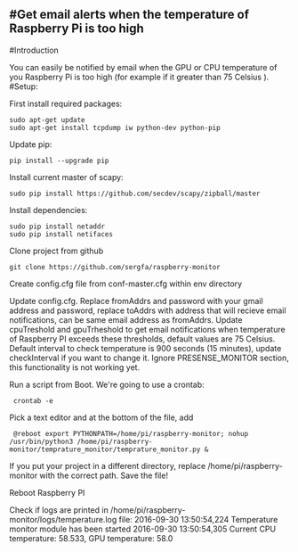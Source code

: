 #Get email alerts when the temperature of Raspberry Pi is too high
---

#Introduction

You can easily be notified by email when the GPU or CPU temperature of you Raspberry Pi is too high (for example if it greater than 75 Celsius ).
#Setup:

First install required packages:

```
sudo apt-get update
sudo apt-get install tcpdump iw python-dev python-pip
```

Update pip:

```
pip install --upgrade pip
```

Install current master of scapy:

```
sudo pip install https://github.com/secdev/scapy/zipball/master
```
Install dependencies:

```
sudo pip install netaddr
sudo pip install netifaces
```

Clone project from github

```
git clone https://github.com/sergfa/raspberry-monitor

```

Create config.cfg file from conf-master.cfg within env directory

Update config.cfg.
Replace fromAddrs and password with your gmail address and password, replace toAddrs with address that will recieve email notifications, can be same email address as fromAddrs.
Update cpuTreshold and gpuTrheshold to get email notifications when temperature of Raspberry PI exceeds these thresholds, default values are 75 Celsius.
Default interval to check temperature is 900 seconds (15 minutes), update checkInterval if you want to change it.
Ignore PRESENSE_MONITOR section, this functionality is not working yet.



Run a script from Boot. We're going to use a crontab:

```
 crontab -e
 ```
 
 Pick a text editor and at the bottom of the file, add
 
```
 @reboot export PYTHONPATH=/home/pi/raspberry-monitor; nohup /usr/bin/python3 /home/pi/raspberry-monitor/temprature_monitor/temprature_monitor.py &
```
If you put your project in a different directory, replace /home/pi/raspberry-monitor with the correct path.
Save the file!
 
Reboot Raspberry PI
 
Check if logs are printed in /home/pi/raspberry-monitor/logs/temperature.log file:
    2016-09-30 13:50:54,224 Temperature monitor module has been started
    2016-09-30 13:50:54,305 Current CPU temperature: 58.533, GPU temperature: 58.0

